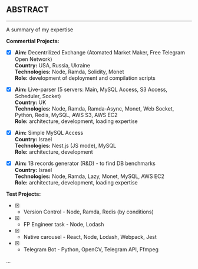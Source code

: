 ## ABSTRACT
--- 
A summary of my expertise

**Commertial Projects:**

 - [x] **Aim:** Decentrilized Exchange (Atomated Market Maker, Free Telegram Open Network)<br />
       **Country:** USA, Russia, Ukraine<br />
       **Technologies:** Node, Ramda, Solidity, Monet<br />
       **Role:** development of deployment and compilation scripts<br />

 - [x] **Aim:** Live-parser (5 servers: Main, MySQL Access, S3 Access, Scheduler, Socket)<br />
       **Country:** UK<br />
       **Technologies:** Node, Ramda, Ramda-Async, Monet, Web Socket, Python, Redis, MySQL, AWS S3, AWS EC2<br />
       **Role:** architecture, development, loading expertise<br />

 - [x] **Aim:** Simple MySQL Access<br />
       **Country:** Israel<br />
       **Technologies:** Nest.js (JS mode), MySQL<br />
       **Role:** architecture, development<br />

 - [x] **Aim:** 1B records generator (R&D) - to find DB benchmarks<br /> 
       **Country:** Israel<br />
       **Technologies:** Node, Ramda, Lazy, Monet, MySQL, AWS EC2<br />
       **Role:** architecture, development, loading expertise<br />

**Test Projects:**

 - [x]  - Version Control - Node, Ramda, Redis (by conditions)
 - [x]  - FP Engineer task - Node, Lodash
 - [x]  - Native carousel - React, Node, Lodash, Webpack, Jest
 - [x]  - Telegram Bot - Python, OpenCV, Telegram API, Ffmpeg
  
  ...

